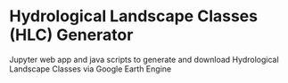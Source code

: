 # Hydrological Landscape Classes (HLC) Generator
Jupyter web app and java scripts to generate and download Hydrological Landscape Classes via Google Earth Engine
